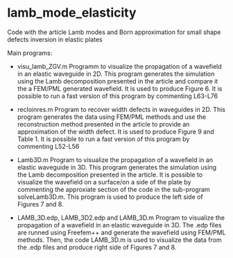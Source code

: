 # lamb_mode_elasticity
Code with the article Lamb modes and Born approximation for small shape defects inversion in elastic plates

Main programs: 
  - visu_lamb_ZGV.m
Programm to visualize the propagation of a wavefield in an elastic waveguide in 2D. This program generates the simulation using the Lamb decomposition presented in the article and compare it the a FEM/PML generated wavefield. It is used to produce Figure 6. It is possible to run a fast version of this program by commenting L63-L76

- recloinres.m
Program to recover width defects in waveguides in 2D. This program generates the data using FEM/PML methods and use the reconstruction method presented in the article to provide an approximation of the width defect. It is used to produce Figure 9 and Table 1. It is possible to run a fast version of this program by commenting L52-L56

- Lamb3D.m
Program to visualize the propagation of a wavefield in an elastic waveguide in 3D. This program generates the simulation using the Lamb decomposition presented in the article. It is possible to visualize the wavefield on a surface/on a side of the plate by commenting the approxiate section of the code in the sub-program solveLamb3D.m. This program is used to produce the left side of Figures 7 and 8. 

- LAMB_3D.edp, LAMB_3D2.edp and LAMB_3D.m
Program to visualize the propagation of a wavefield in an elastic waveguide in 3D. The .edp files are runned using Freefem++ and generate the wavefield using FEM/PML methods. Then, the code LAMB_3D.m is used to visualize the data from the .edp files and produce right side of Figures 7 and 8. 

